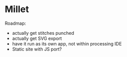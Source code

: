 # Millet

Roadmap:
* actually get stitches punched
* actually get SVG export
* have it run as its own app, not within processing IDE
* Static site with JS port?
